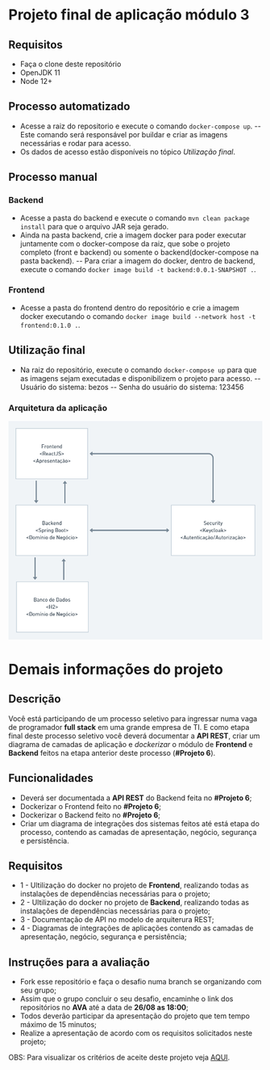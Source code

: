 # Projeto final de aplicação módulo 3

## Requisitos
- Faça o clone deste repositório
- OpenJDK 11
- Node 12+

## Processo automatizado

- Acesse a raiz do repositorio e execute o comando ``docker-compose up``.
  -- Este comando será responsável por buildar e criar as imagens necessárias e rodar para acesso.
- Os dados de acesso estão disponíveis no tópico *Utilização final*.

## Processo manual
### Backend
- Acesse a pasta do backend e execute o comando ``mvn clean package install`` para que o arquivo JAR seja gerado.
- Ainda na pasta backend, crie a imagem docker para poder executar juntamente com o docker-compose da raiz, que sobe o projeto completo (front e backend) ou somente o backend(docker-compose na pasta backend).
-- Para criar a imagem do docker, dentro de backend, execute o comando ``docker image build -t backend:0.0.1-SNAPSHOT .``.

### Frontend
- Acesse a pasta do frontend dentro do repositório e crie a imagem docker executando o comando ``docker image build --network host -t frontend:0.1.0 .``.

## Utilização final
- Na raiz do repositório, execute o comando ``docker-compose up`` para que as imagens sejam executadas e disponibilizem o projeto para acesso.
-- Usuário do sistema: bezos
-- Senha do usuário do sistema: 123456

### Arquitetura da aplicação
![](./images/relacao.png)


# Demais informações do projeto

## Descrição

Você está participando de um processo seletivo para ingressar numa vaga de programador
**full stack** em uma grande empresa de TI. E como etapa final deste processo seletivo você deverá documentar a **API REST**, criar um diagrama de camadas de aplicação e *dockerizar* o módulo de **Frontend** e **Backend** feitos na etapa anterior deste processo (**#Projeto 6**).



## Funcionalidades

* Deverá ser documentada a **API REST** do Backend feita no **#Projeto 6**;
* Dockerizar o Frontend feito no **#Projeto 6**; 
* Dockerizar o Backend feito no **#Projeto 6**;
* Criar um diagrama de integrações dos sistemas feitos até está etapa do processo, contendo as camadas de  apresentação, negócio, segurança e persistência.



## Requisitos

* 1 - Ultilização do docker no projeto de **Frontend**, realizando todas as instalações de dependências necessárias para o projeto;
* 2 - Ultilização do docker no projeto de **Backend**, realizando todas as instalações de dependências necessárias para o projeto;
* 3 - Documentação de API no modelo de arquiterura REST;
* 4 - Diagramas de integrações de aplicações contendo as camadas de  apresentação, negócio, segurança e persistência;




## Instruções para a avaliação

* Fork esse repositório e faça o desafio numa branch se organizando com seu grupo;
* Assim que o grupo concluir o seu desafio, encaminhe o link dos repositórios no **AVA** até a data de **26/08 as 18:00**;
* Todos deverão participar da apresentação do projeto que tem tempo máximo de 15
  minutos;
* Realize a apresentação de acordo com os requisitos solicitados neste projeto;



OBS: Para visualizar os critérios de aceite deste projeto veja [AQUI](./criterios-de-aceite.md).
